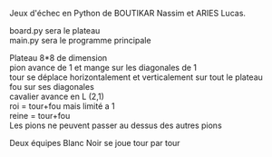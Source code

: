 Jeux d'échec en Python de BOUTIKAR Nassim et ARIES Lucas.

board.py sera le plateau  
main.py sera le programme principale

Plateau 8\*8 de dimension  
pion avance de 1 et mange sur les diagonales de 1  
tour se déplace horizontalement et verticalement sur tout le plateau  
fou sur ses diagonales  
cavalier avance en L (2,1)  
roi = tour+fou mais limité a 1  
reine = tour+fou  
Les pions ne peuvent passer au dessus des autres pions

Deux équipes Blanc Noir se joue tour par tour


